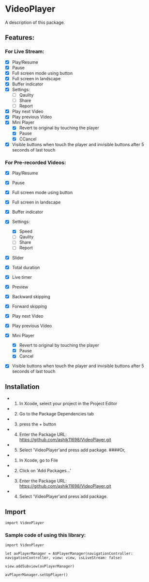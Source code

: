 # VideoPlayer

A description of this package.

## Features:
### For Live Stream:
- [X] Play/Resume
- [X] Pause
- [X] Full screen mode using button
- [X] Full screen in landscape
- [X] Buffer indicator
- [X] Settings: 
    - [ ] Qaulity
    - [ ] Share
    - [ ] Report
- [X] Play next Video
- [X] Play previous Video
- [X] Mini Player
    - [X] Revert to original by touching the player
    - [X] Pause
    - [X] CCancel
- [X] Visible buttons when touch the player and invisible buttons after 5 seconds of last touch
        
### For Pre-recorded Videos:
- [X] Play/Resume
- [X] Pause
- [X] Full screen mode using button
- [X] Full screen in landscape
- [X] Buffer indicator
- [X] Settings: 
    - [X] Speed
    - [ ] Qaulity
    - [ ] Share
    - [ ] Report
- [X] Slider
- [X] Total duration
- [X] Live timer
- [X] Preview
- [X] Backward skipping 
- [X] Forward skipping
- [X] Play next Video
- [X] Play previous Video
- [X] Mini Player
    - [X] Revert to original by touching the player
    - [X] Pause
    - [X] Cancel
- [X] Visible buttons when touch the player and invisible buttons after 5 seconds of last touch


## Installation
- 1. In Xcode, select your project in the Project Editor
- 2. Go to the Package Dependencies tab
- 3. press the + button
- 4. Enter the Package URL: https://github.com/ashik11698/VideoPlayer.git
- 5. Select 'VideoPlayer'and press add package.
####Or,
- 1. In Xcode, go to File
- 2. Click on 'Add Packages...'
- 3. Enter the Package URL: https://github.com/ashik11698/VideoPlayer.git
- 4. Select 'VideoPlayer'and press add package.


## Import

```
import VideoPlayer
```

    

### Sample code of using this library:

```
import VideoPlayer

let avPlayerManager = AVPlayerManager(navigationController: navigationController, view: view, isLiveStream: false)
        
view.addSubview(avPlayerManager)
        
avPlayerManager.setUpPlayer()
```
